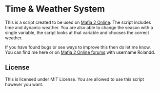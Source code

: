 # Time & Weather System
This is a script created to be used on [Mafia 2 Online](http://mafia2-online.com).
The script includes time and dynamic weather. You are also able to change the season with a single variable, the script looks at that variable and chooses the correct weather.

If you have found bugs or see ways to improve this then do let me know.
You can find me here or on [Mafia 2 Online forums](http://forum.mafia2-online.com) with username Rolandd.

## License
This is licensed under MIT License. You are allowed to use this script however you want.
